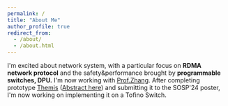 ```yaml
---
permalink: /
title: "About Me"
author_profile: true
redirect_from: 
  - /about/
  - /about.html
---
```


I'm excited about network system, with a particular focus on **RDMA network protocol** and the safety&performance brought by **programmable switches, DPU.**
I'm now working with [Prof.Zhang](https://zhangmenghao.github.io/). After completing prototype [Themis](https://github.com/Eternal579/Themis) ([Abstract here](https://bugeater.space/publication/SOSP'24-poster-Themis)) and submitting it to the SOSP'24 poster, I'm now working on implementing it on a Tofino Switch.